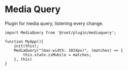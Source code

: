 # Media Query

Plugin for media query, listening every change.

```tsx
import MediaQuery from '@root/plugin/mediaquery';

function MyApp(){
	init(this);
	MediaQuery("(max-width: 1024px)", (matches) => {
		this.state.isMobile = matches;
	}, this)
}
```
